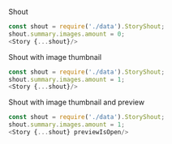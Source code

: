 Shout

```js
const shout = require('./data').StoryShout;
shout.summary.images.amount = 0;
<Story {...shout}/>
```

Shout with image thumbnail

```js
const shout = require('./data').StoryShout;
shout.summary.images.amount = 1;
<Story {...shout}/>
```

Shout with image thumbnail and preview

```js
const shout = require('./data').StoryShout;
shout.summary.images.amount = 1;
<Story {...shout} previewIsOpen/>
```
